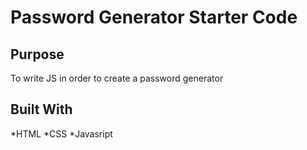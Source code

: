 # Password Generator Starter Code

## Purpose
To write JS in order to create a password generator 

## Built With 
*HTML
*CSS
*Javasript

